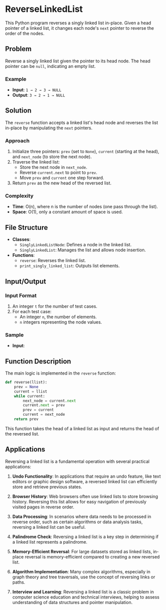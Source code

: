 # ReverseLinkedList

This Python program reverses a singly linked list in-place. Given a head pointer of a linked list, it changes each node's `next` pointer to reverse the order of the nodes.

## Problem

Reverse a singly linked list given the pointer to its head node. The head pointer can be `null`, indicating an empty list.

### Example
- **Input**: `1 → 2 → 3 → NULL`
- **Output**: `3 → 2 → 1 → NULL`

## Solution

The `reverse` function accepts a linked list's head node and reverses the list in-place by manipulating the `next` pointers.

### Approach
1. Initialize three pointers: `prev` (set to `None`), `current` (starting at the head), and `next_node` (to store the next node).
2. Traverse the linked list:
   - Store the next node in `next_node`.
   - Reverse `current.next` to point to `prev`.
   - Move `prev` and `current` one step forward.
3. Return `prev` as the new head of the reversed list.

### Complexity
- **Time**: O(n), where n is the number of nodes (one pass through the list).
- **Space**: O(1), only a constant amount of space is used.

## File Structure

- **Classes**:
  - `SinglyLinkedListNode`: Defines a node in the linked list.
  - `SinglyLinkedList`: Manages the list and allows node insertion.
- **Functions**:
  - `reverse`: Reverses the linked list.
  - `print_singly_linked_list`: Outputs list elements.

## Input/Output

### Input Format
1. An integer `t` for the number of test cases.
2. For each test case:
   - An integer `n`, the number of elements.
   - `n` integers representing the node values.

### Sample
- **Input**:


## Function Description

The main logic is implemented in the `reverse` function:

```python
def reverse(llist):
    prev = None
    current = llist
    while current:
        next_node = current.next
        current.next = prev
        prev = current
        current = next_node
    return prev
```

This function takes the head of a linked list as input and returns the head of the reversed list.

## Applications

Reversing a linked list is a fundamental operation with several practical applications:

1. **Undo Functionality**: In applications that require an undo feature, like text editors or graphic design software, a reversed linked list can efficiently store and retrieve previous states.

2. **Browser History**: Web browsers often use linked lists to store browsing history. Reversing this list allows for easy navigation of previously visited pages in reverse order.

3. **Data Processing**: In scenarios where data needs to be processed in reverse order, such as certain algorithms or data analysis tasks, reversing a linked list can be useful.

4. **Palindrome Check**: Reversing a linked list is a key step in determining if a linked list represents a palindrome.

5. **Memory-Efficient Reversal**: For large datasets stored as linked lists, in-place reversal is memory-efficient compared to creating a new reversed list.

6. **Algorithm Implementation**: Many complex algorithms, especially in graph theory and tree traversals, use the concept of reversing links or paths.

7. **Interview and Learning**: Reversing a linked list is a classic problem in computer science education and technical interviews, helping to assess understanding of data structures and pointer manipulation.



